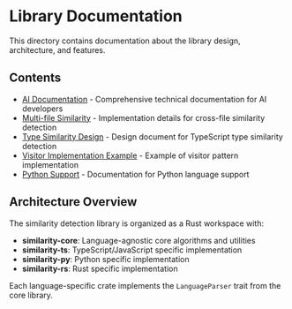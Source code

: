 # Library Documentation

This directory contains documentation about the library design, architecture, and features.

## Contents

- [AI Documentation](ai-documentation.md) - Comprehensive technical documentation for AI developers
- [Multi-file Similarity](multi_file_similarity.md) - Implementation details for cross-file similarity detection
- [Type Similarity Design](type-similarity-design.md) - Design document for TypeScript type similarity detection
- [Visitor Implementation Example](visitor-implementation-example.md) - Example of visitor pattern implementation
- [Python Support](python-support.md) - Documentation for Python language support

## Architecture Overview

The similarity detection library is organized as a Rust workspace with:
- **similarity-core**: Language-agnostic core algorithms and utilities
- **similarity-ts**: TypeScript/JavaScript specific implementation
- **similarity-py**: Python specific implementation  
- **similarity-rs**: Rust specific implementation

Each language-specific crate implements the `LanguageParser` trait from the core library.